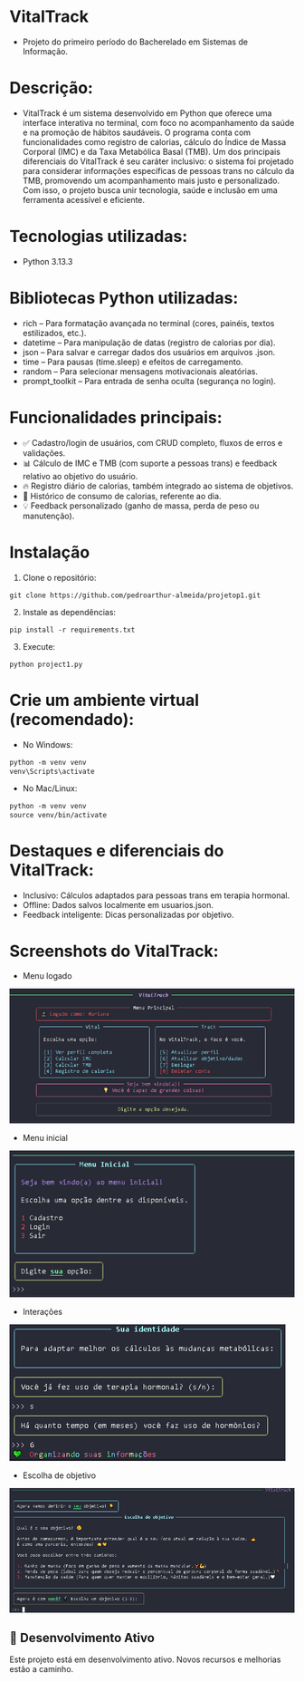 # VitalTrack
- Projeto do primeiro período do Bacherelado em Sistemas de Informação.

# Descrição: 
- VitalTrack é um sistema desenvolvido em Python que oferece uma interface interativa no terminal, com foco no acompanhamento da saúde e na promoção de hábitos saudáveis. O programa conta com funcionalidades como registro de calorias, cálculo do Índice de Massa Corporal (IMC) e da Taxa Metabólica Basal (TMB). Um dos principais diferenciais do VitalTrack é seu caráter inclusivo: o sistema foi projetado para considerar informações específicas de pessoas trans no cálculo da TMB, promovendo um acompanhamento mais justo e personalizado. Com isso, o projeto busca unir tecnologia, saúde e inclusão em uma ferramenta acessível e eficiente.

# Tecnologias utilizadas:
- Python 3.13.3

# Bibliotecas Python utilizadas:
- rich – Para formatação avançada no terminal (cores, painéis, textos estilizados, etc.).
- datetime – Para manipulação de datas (registro de calorias por dia).
- json – Para salvar e carregar dados dos usuários em arquivos .json.
- time – Para pausas (time.sleep) e efeitos de carregamento.
- random – Para selecionar mensagens motivacionais aleatórias.
- prompt_toolkit – Para entrada de senha oculta (segurança no login).

# Funcionalidades principais:
- ✅ Cadastro/login de usuários, com CRUD completo, fluxos de erros e validações.
- 📊 Cálculo de IMC e TMB (com suporte a pessoas trans) e feedback relativo ao objetivo do usuário.
- 🔥 Registro diário de calorias, também integrado ao sistema de objetivos.
- 📅 Histórico de consumo de calorias, referente ao dia.
- 💡 Feedback personalizado (ganho de massa, perda de peso ou manutenção).

# Instalação
1. Clone o repositório:
```
git clone https://github.com/pedroarthur-almeida/projetop1.git
```
2. Instale as dependências:
```
pip install -r requirements.txt
```
3. Execute:
```
python project1.py
```

# Crie um ambiente virtual (recomendado):
- No Windows:
```
python -m venv venv
venv\Scripts\activate
```
- No Mac/Linux:
```
python -m venv venv
source venv/bin/activate
```
# Destaques e diferenciais do VitalTrack:
- Inclusivo: Cálculos adaptados para pessoas trans em terapia hormonal.
- Offline: Dados salvos localmente em usuarios.json.
- Feedback inteligente: Dicas personalizadas por objetivo.

# Screenshots do VitalTrack:
- Menu logado

![Menu logado](imgs/menulogado.png)

- Menu inicial

![Menu inicial](imgs/menuinicial.png)

- Interações

![Interações](imgs/inclusao.png)

- Escolha de objetivo

![Escolha de objetivo](imgs/escolhadeobj.png)

## 🚧 Desenvolvimento Ativo

Este projeto está em desenvolvimento ativo. Novos recursos e melhorias estão a caminho.







  
